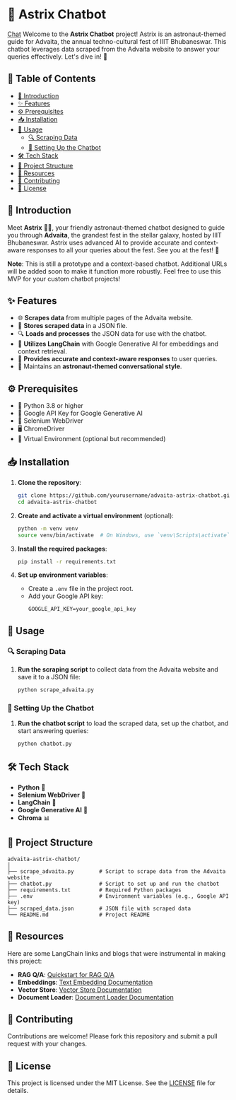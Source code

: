 # 🚀 Astrix Chatbot
[Chat](https://huggingface.co/spaces/Sipra1304/Astrix)
Welcome to the **Astrix Chatbot** project! Astrix is an astronaut-themed guide for Advaita, the annual techno-cultural fest of IIIT Bhubaneswar. This chatbot leverages data scraped from the Advaita website to answer your queries effectively. Let's dive in! 🌌

## 📜 Table of Contents

- [🌟 Introduction](#-introduction)
- [✨ Features](#-features)
- [⚙️ Prerequisites](#️-prerequisites)
- [📥 Installation](#-installation)
- [🚀 Usage](#-usage)
  - [🔍 Scraping Data](#-scraping-data)
  - [🤖 Setting Up the Chatbot](#-setting-up-the-chatbot)
- [🛠 Tech Stack](#-tech-stack)
- [📂 Project Structure](#-project-structure)
- [🔗 Resources](#-resources)
- [🤝 Contributing](#-contributing)
- [📜 License](#-license)

## 🌟 Introduction

Meet **Astrix** 🧑‍🚀, your friendly astronaut-themed chatbot designed to guide you through **Advaita**, the grandest fest in the stellar galaxy, hosted by IIIT Bhubaneswar. Astrix uses advanced AI to provide accurate and context-aware responses to all your queries about the fest. See you at the fest! 🚀

**Note**: This is still a prototype and a context-based chatbot. Additional URLs will be added soon to make it function more robustly. Feel free to use this MVP for your custom chatbot projects!

## ✨ Features

- 🌐 **Scrapes data** from multiple pages of the Advaita website.
- 📄 **Stores scraped data** in a JSON file.
- 🔍 **Loads and processes** the JSON data for use with the chatbot.
- 🤖 **Utilizes LangChain** with Google Generative AI for embeddings and context retrieval.
- 💬 **Provides accurate and context-aware responses** to user queries.
- 🌌 Maintains an **astronaut-themed conversational style**.

## ⚙️ Prerequisites

- 🐍 Python 3.8 or higher
- 🔑 Google API Key for Google Generative AI
- 🧭 Selenium WebDriver
- 🖥 ChromeDriver
- 🌟 Virtual Environment (optional but recommended)

## 📥 Installation

1. **Clone the repository**:
   ```bash
   git clone https://github.com/yourusername/advaita-astrix-chatbot.git
   cd advaita-astrix-chatbot
   ```

2. **Create and activate a virtual environment** (optional):
   ```bash
   python -m venv venv
   source venv/bin/activate  # On Windows, use `venv\Scripts\activate`
   ```

3. **Install the required packages**:
   ```bash
   pip install -r requirements.txt
   ```

4. **Set up environment variables**:
   - Create a `.env` file in the project root.
   - Add your Google API key:
     ```
     GOOGLE_API_KEY=your_google_api_key
     ```

## 🚀 Usage

### 🔍 Scraping Data

1. **Run the scraping script** to collect data from the Advaita website and save it to a JSON file:
   ```bash
   python scrape_advaita.py
   ```

### 🤖 Setting Up the Chatbot

1. **Run the chatbot script** to load the scraped data, set up the chatbot, and start answering queries:
   ```bash
   python chatbot.py
   ```

## 🛠 Tech Stack

- **Python** 🐍
- **Selenium WebDriver** 🧭
- **LangChain** 🔗
- **Google Generative AI** 🤖
- **Chroma** 📊

## 📂 Project Structure

```
advaita-astrix-chatbot/
│
├── scrape_advaita.py        # Script to scrape data from the Advaita website
├── chatbot.py               # Script to set up and run the chatbot
├── requirements.txt         # Required Python packages
├── .env                     # Environment variables (e.g., Google API key)
├── scraped_data.json        # JSON file with scraped data
└── README.md                # Project README
```

## 🔗 Resources

Here are some LangChain links and blogs that were instrumental in making this project:

- **RAG Q/A**: [Quickstart for RAG Q/A](https://python.langchain.com/v0.1/docs/use_cases/question_answering/quickstart)
- **Embeddings**: [Text Embedding Documentation](https://python.langchain.com/v0.1/docs/modules/data_connection/text_embedding/)
- **Vector Store**: [Vector Store Documentation](https://python.langchain.com/v0.1/docs/modules/data_connection/vectorstores/)
- **Document Loader**: [Document Loader Documentation](https://python.langchain.com/v0.1/docs/modules/data_connection/document_loaders/)

## 🤝 Contributing

Contributions are welcome! Please fork this repository and submit a pull request with your changes. 

## 📜 License

This project is licensed under the MIT License. See the [LICENSE](LICENSE) file for details.
